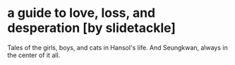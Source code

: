 # a guide to love, loss, and desperation [by slidetackle]

Tales of the girls, boys, and cats in Hansol's life. And Seungkwan, always in the center of it all.
